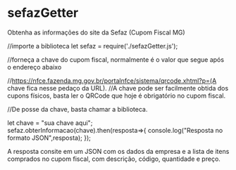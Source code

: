 # sefazGetter
Obtenha as informações do site da Sefaz (Cupom Fiscal MG)


//importe a biblioteca
let sefaz = require('./sefazGetter.js');

//forneça a chave do cupom fiscal, normalmente é o valor que segue após o endereço abaixo

//https://nfce.fazenda.mg.gov.br/portalnfce/sistema/qrcode.xhtml?p=(A chave fica nesse pedaço da URL).
//A chave pode ser facilmente obtida dos cupons físicos, basta ler o QRCode que hoje é obrigatório no cupom fiscal.

//De posse da chave, basta chamar a biblioteca.

let chave = "sua chave aqui";
sefaz.obterInformacao(chave).then(resposta=>{
    console.log("Resposta no formato JSON",resposta);
});

A resposta consite em um JSON com os dados da empresa e a lista de itens comprados no cupom fiscal, com descrição, código, quantidade e preço.

